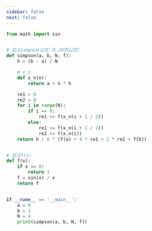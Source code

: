```yaml
---
sidebar: false
next: false
---
```

<BlogInfo/>






```python
from math import sin


# 定义simpson公式（5.20的公式）
def simpson(a, b, N, f):
    h = (b - a) / N

    # x_n
    def x_n(n):
        return a + n * h

    re1 = 0
    re2 = 0
    for i in range(N):
        if i == 0:
            re1 += f(x_n(i + 1 / 2))
        else:
            re1 += f(x_n(i + 1 / 2))
            re2 += f(x_n(i))
    return h / 6 * (f(a) + 4 * re1 + 2 * re2 + f(b))


# 定义f(x)
def f(x):
    if x == 0:
        return 1
    f = sin(x) / x
    return f


if __name__ == '__main__':
    a = 0
    b = 1
    N = 4
    print(simpson(a, b, N, f))

```






<ActionBox />
        
<style>#top-box {margin-top:0.5rem!important;}</style>